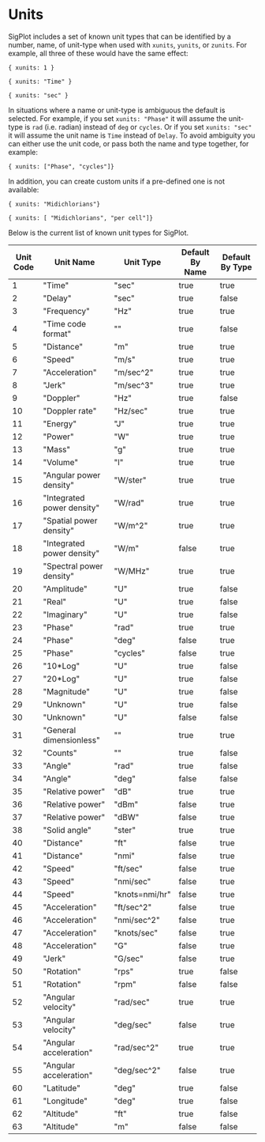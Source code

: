 # Units

SigPlot includes a set of known unit types that can be identified by a number, name, of unit-type when used
with `xunits`, `yunits`, or `zunits`.  For example, all three of these would have the same effect:

```
{ xunits: 1 }

{ xunits: "Time" }

{ xunits: "sec" }
```

In situations where a name or unit-type is ambiguous the default is selected.  For example,
if you set `xunits: "Phase"` it will assume the unit-type is `rad` (i.e. radian) instead of `deg`
or `cycles`.  Or if you set `xunits: "sec"` it will assume the unit name is `Time` instead of `Delay`.  To
avoid ambiguity you can either use the unit code, or pass both the name and type together, for example:

```
{ xunits: ["Phase", "cycles"]}
```

In addition, you can create custom units if a pre-defined one is not available:

```
{ xunits: "Midichlorians"}

{ xunits: [ "Midichlorians", "per cell"]}
```

Below is the current list of known unit types for SigPlot.

| Unit Code | Unit Name | Unit Type | Default By Name | Default By Type
| --- | --- | --- | --- | --- |
| 1  | "Time"| "sec"| true| true
| 2  | "Delay"| "sec"| true| false
| 3  | "Frequency"| "Hz"| true| true
| 4  | "Time code format"| ""| true| false
| 5  | "Distance"| "m"| true| true
| 6  | "Speed"| "m/s"| true| true
| 7  | "Acceleration"| "m/sec^2"| true| true
| 8  | "Jerk"| "m/sec^3"| true| true
| 9  | "Doppler"| "Hz"| true| false
| 10 | "Doppler rate"| "Hz/sec"| true| true
| 11 | "Energy"| "J"| true| true
| 12 | "Power"| "W"| true| true
| 13 | "Mass"| "g"| true| true
| 14 | "Volume"| "l"| true| true
| 15 | "Angular power density"| "W/ster"| true| true
| 16 | "Integrated power density"| "W/rad"| true| true
| 17 | "Spatial power density"| "W/m^2"| true| true
| 18 | "Integrated power density"| "W/m"| false| true
| 19 | "Spectral power density"| "W/MHz"| true| true
| 20 | "Amplitude"| "U"| true| false
| 21 | "Real"| "U"| true| false
| 22 | "Imaginary"| "U"| true| false
| 23 | "Phase"| "rad"| true| true
| 24 | "Phase"| "deg"| false| true
| 25 | "Phase"| "cycles"| false| true
| 26 | "10*Log"| "U"| true| false
| 27 | "20*Log"| "U"| true| false
| 28 | "Magnitude"| "U"| true| false
| 29 | "Unknown"| "U"| true| false
| 30 | "Unknown"| "U"| false| false
| 31 | "General dimensionless"| ""| true| true
| 32 | "Counts"| ""| true| false
| 33 | "Angle"| "rad"| true| false
| 34 | "Angle"| "deg"| false| false
| 35 | "Relative power"| "dB"| true| true
| 36 | "Relative power"| "dBm"| false| true
| 37 | "Relative power"| "dBW"| false| true
| 38 | "Solid angle"| "ster"| true| true
| 40 | "Distance"| "ft"| false| true
| 41 | "Distance"| "nmi"| false| true
| 42 | "Speed"| "ft/sec"| false| true
| 43 | "Speed"| "nmi/sec"| false| true
| 44 | "Speed"| "knots=nmi/hr"| false| true
| 45 | "Acceleration"| "ft/sec^2"| false| true
| 46 | "Acceleration"| "nmi/sec^2"| false| true
| 47 | "Acceleration"| "knots/sec"| false| true
| 48 | "Acceleration"| "G"| false| true
| 49 | "Jerk"| "G/sec"| false| true
| 50 | "Rotation"| "rps"| true| false
| 51 | "Rotation"| "rpm"| false| false
| 52 | "Angular velocity"| "rad/sec"| true| true
| 53 | "Angular velocity"| "deg/sec"| false| true
| 54 | "Angular acceleration"| "rad/sec^2"| true| true
| 55 | "Angular acceleration"| "deg/sec^2"| false| true
| 60 | "Latitude"| "deg"| true| false
| 61 | "Longitude"| "deg"| true| false
| 62 | "Altitude"| "ft"| true| false
| 63 | "Altitude"| "m"| false| false
